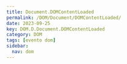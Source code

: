 ```yaml
---
title: Document.DOMContentLoaded
permalink: /DOM/Document/DOMContentLoaded/
date: 2023-09-25
key: DOM.D.Document.DOMContentLoaded
category: DOM
tags: [evento dom]
sidebar:
  nav: dom
---
```

